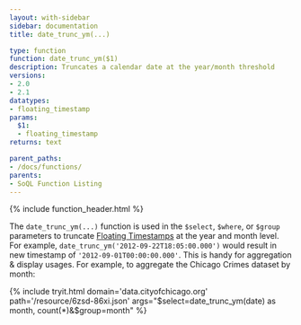 ```yaml
---
layout: with-sidebar
sidebar: documentation
title: date_trunc_ym(...)

type: function
function: date_trunc_ym($1)
description: Truncates a calendar date at the year/month threshold
versions:
- 2.0
- 2.1
datatypes:
- floating_timestamp
params:
  $1:
  - floating_timestamp
returns: text

parent_paths: 
- /docs/functions/
parents: 
- SoQL Function Listing 
---
```


{% include function_header.html %}

The `date_trunc_ym(...)` function is used in the `$select`, `$where`, or `$group` parameters to truncate [Floating Timestamps](/docs/datatypes/number.html) at the year and month level. For example, `date_trunc_ym('2012-09-22T18:05:00.000')` would result in new timestamp of `'2012-09-01T00:00:00.000'`. This is handy for aggregation & display usages. For example, to aggregate the Chicago Crimes dataset by month: 

{% include tryit.html domain='data.cityofchicago.org' path='/resource/6zsd-86xi.json' args="$select=date_trunc_ym(date) as month, count(*)&$group=month" %}
